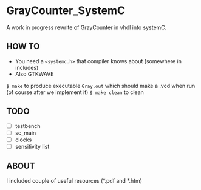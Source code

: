 # GrayCounter_SystemC

A work in progress rewrite of GrayCounter in vhdl into systemC.

## HOW TO

- You need a `<systemc.h>` that compiler knows about (somewhere in includes)
- Also GTKWAVE

`$ make` to produce executable `Gray.out` which should make a .vcd when run (of course after we implement it)
`$ make clean` to clean

## TODO

- [ ] testbench
- [ ] sc_main
- [ ] clocks
- [ ] sensitivity list

## ABOUT

I included couple of useful resources (*.pdf and *.htm)
